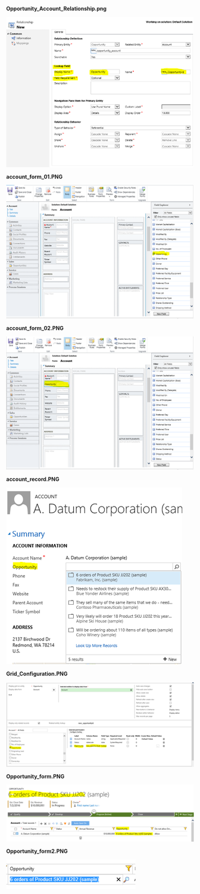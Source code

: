 **Opportunity_Account_Relationship.png**

![](Opportunity_Opportunity_Account_Relationship.PNG)

**account_form_01.PNG**

![](Opportunity_account_form_01.PNG)

**account_form_02.PNG**

![](Opportunity_account_form_02.PNG)

**account_record.PNG**

![](Opportunity_account_record.PNG)

**Grid_Configuration.PNG**

![](Opportunity_Grid_Configuration.PNG)

**Opportunity_form.PNG**

![](Opportunity_Opportunity_form.PNG)

**Opportunity_form2.PNG**

![](Opportunity_Opportunity_form2.PNG)




